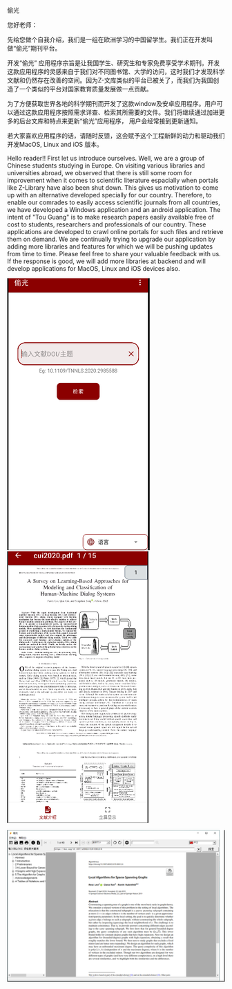 偷光

您好老师：

先给您做个自我介绍，我们是一组在欧洲学习的中国留学生。我们正在开发叫做“偷光”期刊平台。

开发“偷光” 应用程序宗旨是让我国学生、研究生和专家免费享受学术期刊。开发这款应用程序的灵感来自于我们对不同图书馆、大学的访问，这时我们才发现科学文献和仍然存在改善的空间。因为Z-文库类似的平台已被关了，而我们为我国创造了一个类似的平台对国家教育质量发展做一点贡献。

为了方便获取世界各地的科学期刊而开发了这款window及安卓应用程序。用户可以通过这款应用程序按照需求详查、检索其所需要的文件。我们将继续通过加进更多的后台文库和特点来更新“偷光”应用程序， 用户会经常接到更新通知。

若大家喜欢应用程序的话，请随时反馈，这会赋予这个工程新鲜的动力和驱动我们开发MacOS, Linux and iOS 版本。


Hello reader!!
First let us introduce ourselves. Well, we are a group of Chinese students studying in Europe. 
On visiting various libraries and universities abroad, we observed that there is still some room for improvement when it comes to scientific literature espacially when portals like Z-Library have also been shut down.
This gives us motivation to come up with an alternative developed specially for our country.
Therefore, to enable our comrades to easily access scientific journals from all countries, we have developed a Windows application and an android application.
The intent of "Tou Guang" is to make research papers easily available free of cost to students, researchers and professionals of our country.
These applications are developed to crawl online portals for such files and retrieve them on demand.
We are continually trying to upgrade our application by adding more libraries and features for which we will be pushing updates from time to time.
Please feel free to share your valuable feedback with us. If the response is good, we will add more libraries at backend and will develop applications for MacOS, Linux and iOS devices also.











![Screenshot](https://raw.githubusercontent.com/touguang/guang/main/apk1.PNG)
![Screenshot](https://raw.githubusercontent.com/touguang/guang/main/apk2.PNG)


![Screenshot](https://raw.githubusercontent.com/touguang/guang/main/msi.PNG)
